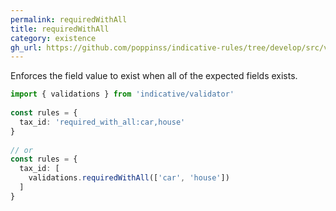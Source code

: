 ```yaml
---
permalink: requiredWithAll
title: requiredWithAll
category: existence
gh_url: https://github.com/poppinss/indicative-rules/tree/develop/src/validations/existence/requiredWithAll.ts
---
```


Enforces the field value to exist when all of the expected fields exists.
 
```ts
import { validations } from 'indicative/validator'
 
const rules = {
  tax_id: 'required_with_all:car,house'
}
 
// or
const rules = {
  tax_id: [
    validations.requiredWithAll(['car', 'house'])
  ]
}
```